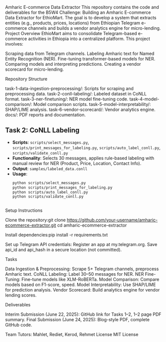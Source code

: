 Amharic E-commerce Data Extractor
This repository contains the code and deliverables for the B5W4 Challenge: Building an Amharic E-commerce Data Extractor for EthioMart. The goal is to develop a system that extracts entities (e.g., products, prices, locations) from Ethiopian Telegram e-commerce channels and builds a vendor analytics engine for micro-lending.
Project Overview
EthioMart aims to consolidate Telegram-based e-commerce activities in Ethiopia into a centralized platform. This project involves:

Scraping data from Telegram channels.
Labeling Amharic text for Named Entity Recognition (NER).
Fine-tuning transformer-based models for NER.
Comparing models and interpreting predictions.
Creating a vendor scorecard for micro-lending.

Repository Structure

task-1-data-ingestion-preprocessing/: Scripts for scraping and preprocessing data.
task-2-conll-labeling/: Labeled dataset in CoNLL format.
task-3-ner-finetuning/: NER model fine-tuning code.
task-4-model-comparison/: Model comparison scripts.
task-5-model-interpretability/: SHAP/LIME analysis.
task-6-vendor-scorecard/: Vendor analytics engine.
docs/: PDF reports and documentation.
## Task 2: CoNLL Labeling
- **Scripts**: `scripts/select_messages.py`, `scripts/print_messages_for_labeling.py`, `scripts/auto_label_conll.py`, `scripts/validate_conll.py`
- **Functionality**: Selects 30 messages, applies rule-based labeling with manual review for NER (Product, Price, Location, Contact Info).
- **Output**: `samples/labeled_data.conll`
- **Usage**:
  ```bash
  python scripts/select_messages.py
  python scripts/print_messages_for_labeling.py
  python scripts/auto_label_conll.py
  python scripts/validate_conll.py



Setup Instructions

Clone the repository:git clone https://github.com/your-username/amharic-ecommerce-extractor.git
cd amharic-ecommerce-extractor


Install dependencies:pip install -r requirements.txt


Set up Telegram API credentials:
Register an app at my.telegram.org.
Save api_id and api_hash in a secure location (not committed).



Tasks

Data Ingestion & Preprocessing: Scrape 5+ Telegram channels, preprocess Amharic text.
CoNLL Labeling: Label 30–50 messages for NER.
NER Fine-Tuning: Fine-tune models like XLM-RoBERTa.
Model Comparison: Compare models based on F1-score, speed.
Model Interpretability: Use SHAP/LIME for prediction analysis.
Vendor Scorecard: Build analytics engine for vendor lending scores.

Deliverables

Interim Submission (June 22, 2025): GitHub link for Tasks 1–2, 1–2 page PDF summary.
Final Submission (June 24, 2025): Blog-style PDF, complete GitHub code.

Team
Tutors: Mahlet, Rediet, Kerod, Rehmet
License
MIT License
